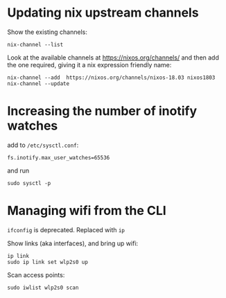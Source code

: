 # Updating nix upstream channels

Show the existing channels:

```
nix-channel --list
```

Look at the available channels  at https://nixos.org/channels/ and
then add the one required, giving it a nix expression friendly name:

```
nix-channel --add  https://nixos.org/channels/nixos-18.03 nixos1803
nix-channel --update
```


# Increasing the number of inotify watches

add to `/etc/sysctl.conf`:

```
fs.inotify.max_user_watches=65536
```

and run

```
sudo sysctl -p
```

# Managing wifi from the CLI

`ifconfig` is deprecated. Replaced with `ip`

Show links (aka interfaces), and bring up wifi:

```
ip link
sudo ip link set wlp2s0 up
```

Scan access points:

```
sudo iwlist wlp2s0 scan
```
